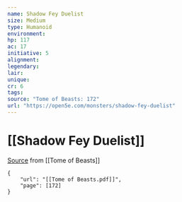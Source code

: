 ```yaml
---
name: Shadow Fey Duelist
size: Medium
type: Humanoid
environment: 
hp: 117
ac: 17
initiative: 5
alignment: 
legendary: 
lair: 
unique: 
cr: 6
tags: 
source: "Tome of Beasts: 172"
url: "https://open5e.com/monsters/shadow-fey-duelist"
---
```

# [[Shadow Fey Duelist]]

[Source](zotero://open-pdf/library/items/ULEQWHJM?page=172) from [[Tome of Beasts]]

```pdf
{
	"url": "[[Tome of Beasts.pdf]]",
	"page": [172]
}
```

